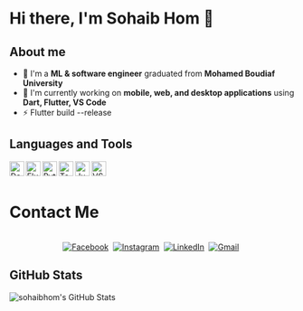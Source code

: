 # Hi there, I'm Sohaib Hom 👋

## About me

- 🔭 I'm a **ML & software engineer** graduated from **Mohamed Boudiaf University**
- 🌱 I'm currently working on **mobile, web, and desktop applications** using **Dart, Flutter, VS Code**
- ⚡ Flutter build --release

## Languages and Tools

<img align="left" alt="Dart" width="26px" src="https://www.vectorlogo.zone/logos/dartlang/dartlang-icon.svg" />
<img align="left" alt="Flutter" width="26px" src="https://www.vectorlogo.zone/logos/flutterio/flutterio-icon.svg" />
<img align="left" alt="Python" width="26px" src="https://www.vectorlogo.zone/logos/python/python-icon.svg" />
<img align="left" alt="TensorFlow" width="26px" src="https://www.vectorlogo.zone/logos/tensorflow/tensorflow-icon.svg" />
<img align="left" alt="Jupyter" width="26px" src="https://www.vectorlogo.zone/logos/jupyter/jupyter-icon.svg" />
<img align="left" alt="VS Code" width="26px" src="https://www.vectorlogo.zone/logos/visualstudio_code/visualstudio_code-icon.svg" />

<br />
<br />

# Contact Me  
<p align="center">
<br>
<a href="https://www.facebook.com/sohaibhom16"><img src="https://img.shields.io/badge/facebook-%231877F2.svg?&style=for-the-badge&logo=facebook&logoColor=white" alt="Facebook" /></a>&nbsp;
<a href="https://instagram.com/the.cs.geek?igshid=1mamru7aa53b2"><img src="https://img.shields.io/badge/instagram-%23E4405F.svg?&style=for-the-badge&logo=instagram&logoColor=white" alt="Instagram" /></a>&nbsp;
<a href="https://www.linkedin.com/in/sohaibhom/"><img src="https://img.shields.io/badge/linkedin-%230077B5.svg?&style=for-the-badge&logo=linkedin&logoColor=white" alt="LinkedIn" /></a>&nbsp;
<a href="SohaibHom@gmail.com"><img src="https://img.shields.io/badge/gmail-%23D14836.svg?&style=for-the-badge&logo=gmail&logoColor=white" alt="Gmail"/></a>&nbsp;

## GitHub Stats

<img align="left" alt="sohaibhom's GitHub Stats" src="https://github-readme-stats.vercel.app/api?username=sohaibhom&show_icons=true&hide_border=true" />

